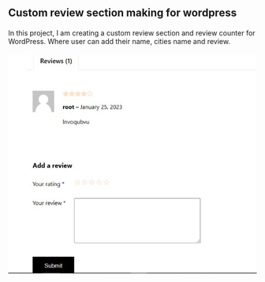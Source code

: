## Custom review section making for wordpress ##

#### 

In this project, I am creating a custom review section and review counter for WordPress. Where user can add their name, cities name and review. 

####


![Alt Image text](/image/before.jpg "Optional Title")